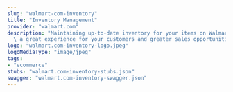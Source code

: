 ```yaml
---
slug: "walmart-com-inventory"
title: "Inventory Management"
provider: "walmart.com"
description: "Maintaining up-to-date inventory for your items on Walmart.com ensures\
  \ a great experience for your customers and greater sales opportunities for you."
logo: "walmart.com-inventory-logo.jpeg"
logoMediaType: "image/jpeg"
tags:
- "ecommerce"
stubs: "walmart.com-inventory-stubs.json"
swagger: "walmart.com-inventory-swagger.json"
---
```

